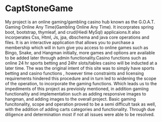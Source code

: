 # CaptStoneGame

My project is an online gaming/gambling casino hub known as the G.O.A.T.  Gaming Online Any Time(Gambling Online Any Time). 
It incorprates spring boot, bootstrap, thymleaf, and crud(Hiedi MySql) applicaions.It also incorperates Css, Html, Js, jpa, dbschema and java core operations and files. It is an interactive application that allows you to purchase a membership which will in turn give you access to online games such as Bingo, Snake, and Hangman initially, more games and options are available to be added later through admin functionality.Casino functions such as online 24 hr sports betting and 24hr slots/tables casino will be inducted at a later time. The was the original intent of this site was to simply have sports betting and casino functions , 
however time constraints and licensing requirements hindered this procedure and in turn led to widening the scope of the operation, to incorporate the gaming functions. Which leads us to the impediments of this project as previoisly mentioned, in addition gamiing functionaltiy and implementation such as adding responsive images to hangman, and adding images to the overall project. Basic gaming funcitonality, scope and operation proved to be a semi difficult task as well, with the addition of adding carts categories and functionality. Through due diligence and determination most if not all issues were able to be resolved.
